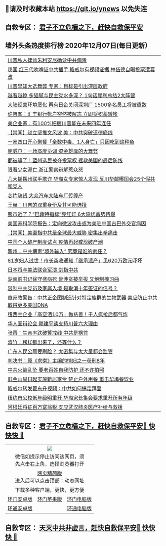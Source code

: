 ## 📩请及时收藏本站 https://git.io/ynews 以免失连</a>
## 自救专区： [君子不立危樯之下，赶快自救保平安 ](https://github.com/pwgy/td/blob/master/README.md)

## 墙外头条热度排行榜 2020年12月07日(每日更新）

 <table>
<tr><td colspan="2" align="left"><a href="https://jbsduodh.xlohf.cyou/?name=c1253022&key=pzykfwejorbvjhqc&from=gy2">川普私人律师朱利安尼确诊中共病毒</a></td></tr>
<tr><td colspan="2" align="left"><a href="https://jbsduodh.xlohf.cyou/?name=c1252962&key=pzykfwejorbvjhqc&from=gy2">窃国 红三代吹哨证中共插手 鲍威尔有视频证据 林伍德自曝投票遭篡改</a></td></tr>
<tr><td colspan="2" align="left"><a href="https://jbsduodh.xlohf.cyou/?name=c1253008&key=pzykfwejorbvjhqc&from=gy2">川普早知大选舞弊 专家：目标是引出深层政府</a></td></tr>
<tr><td colspan="2" align="left"><a href="https://jbsduodh.xlohf.cyou/?name=c1253015&key=pzykfwejorbvjhqc&from=gy2">越看越惊 多猫腻与民主党水多深？ 1句话犀利总结2大阵营</a></td></tr>
<tr><td colspan="2" align="left"><a href="https://jbsduodh.xlohf.cyou/?name=c1253021&key=pzykfwejorbvjhqc&from=gy2">大陆经营环境恶化 再有日企关闭深圳厂 1500多名员工将被遣散</a></td></tr>
<tr><td colspan="2" align="left"><a href="https://jbsduodh.xlohf.cyou/?name=c1253012&key=pzykfwejorbvjhqc&from=gy2">许智峯：汇丰银行帐户突然被解冻 立即将积蓄转帐</a></td></tr>
<tr><td colspan="2" align="left"><a href="https://jbsduodh.xlohf.cyou/?name=c1253027&key=pzykfwejorbvjhqc&from=gy2">美企业家：有100%把握川普能在未来四年连任</a></td></tr>
<tr><td colspan="2" align="left"><a href="https://jbsduodh.xlohf.cyou/?name=c1253018&key=pzykfwejorbvjhqc&from=gy2">【禁闻】赵立坚推文风波 美：中共突破道德底线</a></td></tr>
<tr><td colspan="2" align="left"><a href="https://jbsduodh.xlohf.cyou/?name=c1252968&key=pzykfwejorbvjhqc&from=gy2">一家四口开心聚餐「全数中毒、1人身亡」只因吃到这种鱼</a></td></tr>
<tr><td colspan="2" align="left"><a href="https://jbsduodh.xlohf.cyou/?name=c1253007&key=pzykfwejorbvjhqc&from=gy2">鲍威尔：一场高度协调 资金雄厚的大舞弊</a></td></tr>
<tr><td colspan="2" align="left"><a href="https://jbsduodh.xlohf.cyou/?name=c1252993&key=pzykfwejorbvjhqc&from=gy2">都被骗了！蓝州选民被夺投票权 拯救美国的最后防线</a></td></tr>
<tr><td colspan="2" align="left"><a href="https://jbsduodh.xlohf.cyou/?name=c1253024&key=pzykfwejorbvjhqc&from=gy2">眼看少女溺亡 浙江警察辩解惹众怒</a></td></tr>
<tr><td colspan="2" align="left"><a href="https://jbsduodh.xlohf.cyou/?name=c1252969&key=pzykfwejorbvjhqc&from=gy2">几大摇摆州联手欺诈 华裔女专家惊人发现 反川华邮曝国会25个假共和党人</a></td></tr>
<tr><td colspan="2" align="left"><a href="https://jbsduodh.xlohf.cyou/?name=c1253002&key=pzykfwejorbvjhqc&from=gy2">芯片缺货 大众汽车大陆车厂传停产</a></td></tr>
<tr><td colspan="2" align="left"><a href="https://jbsduodh.xlohf.cyou/?name=c1253011&key=pzykfwejorbvjhqc&from=gy2">王赫：川普的双重身份及其可能选择</a></td></tr>
<tr><td colspan="2" align="left"><a href="https://jbsduodh.xlohf.cyou/?name=c1253020&key=pzykfwejorbvjhqc&from=gy2">熊市近了？“巴菲特指标”亮红灯 6大隐忧蓄势待爆</a></td></tr>
<tr><td colspan="2" align="left"><a href="https://jbsduodh.xlohf.cyou/?name=c1252972&key=pzykfwejorbvjhqc&from=gy2">美国家科学院报告：定向微波攻击或为美驻中国古巴外交官病因</a></td></tr>
<tr><td colspan="2" align="left"><a href="https://jbsduodh.xlohf.cyou/?name=c1253017&key=pzykfwejorbvjhqc&from=gy2">【禁闻】美直指中共是全球最大威胁 密集出拳痛击</a></td></tr>
<tr><td colspan="2" align="left"><a href="https://jbsduodh.xlohf.cyou/?name=c1253004&key=pzykfwejorbvjhqc&from=gy2">中国个人破产制度试点 疫情再起或现破产潮</a></td></tr>
<tr><td colspan="2" align="left"><a href="https://jbsduodh.xlohf.cyou/?name=c1253010&key=pzykfwejorbvjhqc&from=gy2">新州：中共病毒“境外输入” 究竟是谁的责任？</a></td></tr>
<tr><td colspan="2" align="left"><a href="https://jbsduodh.xlohf.cyou/?name=c1252971&key=pzykfwejorbvjhqc&from=gy2">81岁妇人过世！市长突收通知「继承遗产」见620万欧元吓坏</a></td></tr>
<tr><td colspan="2" align="left"><a href="https://jbsduodh.xlohf.cyou/?name=c1253026&key=pzykfwejorbvjhqc&from=gy2">日本将与美法联合军演 剑指中共</a></td></tr>
<tr><td colspan="2" align="left"><a href="https://jbsduodh.xlohf.cyou/?name=c1253003&key=pzykfwejorbvjhqc&from=gy2">湖南前书记徐守盛病死 曾涉贪被举报 又炮制捧习曲</a></td></tr>
<tr><td colspan="2" align="left"><a href="https://jbsduodh.xlohf.cyou/?name=c1253013&key=pzykfwejorbvjhqc&from=gy2">限制中共党员及家属入境 是取消十年签证的信号？</a></td></tr>
<tr><td colspan="2" align="left"><a href="https://jbsduodh.xlohf.cyou/?name=c1253006&key=pzykfwejorbvjhqc&from=gy2">章家敦警告：中共正企图制造针对特定族群的生物武器 美应防止中共取得更多美国DNA</a></td></tr>
<tr><td colspan="2" align="left"><a href="https://jbsduodh.xlohf.cyou/?name=c1252970&key=pzykfwejorbvjhqc&from=gy2">纽西兰企业「高空洒10万」做慈善！千人疯抢后都气炸</a></td></tr>
<tr><td colspan="2" align="left"><a href="https://jbsduodh.xlohf.cyou/?name=c1253023&key=pzykfwejorbvjhqc&from=gy2">华人圈辩论会 赖建平谈支持川普六大理由</a></td></tr>
<tr><td colspan="2" align="left"><a href="https://jbsduodh.xlohf.cyou/?name=c1252986&key=pzykfwejorbvjhqc&from=gy2">张菁：生育率跌破警戒线 中共是祸首</a></td></tr>
<tr><td colspan="2" align="left"><a href="https://jbsduodh.xlohf.cyou/?name=c1252967&key=pzykfwejorbvjhqc&from=gy2">清竹：榜样都出来了，还等什么？</a></td></tr>
<tr><td colspan="2" align="left"><a href="https://jbsduodh.xlohf.cyou/?name=c1252992&key=pzykfwejorbvjhqc&from=gy2">广东人民公厕要刷脸？ 太密集与太大量都会监管</a></td></tr>
<tr><td colspan="2" align="left"><a href="https://jbsduodh.xlohf.cyou/?name=c1253025&key=pzykfwejorbvjhqc&from=gy2">判决书：原《求索》主编的情妇之一获刑8年</a></td></tr>
<tr><td colspan="2" align="left"><a href="https://jbsduodh.xlohf.cyou/?name=c1252997&key=pzykfwejorbvjhqc&from=gy2">中共火箭乱坠 要老百姓自我防护 还不许拍照</a></td></tr>
<tr><td colspan="2" align="left"><a href="https://jbsduodh.xlohf.cyou/?name=c1253019&key=pzykfwejorbvjhqc&from=gy2">旧金山周日起实施新居家令 禁止户外用餐 重击华埠餐饮业</a></td></tr>
<tr><td colspan="2" align="left"><a href="https://jbsduodh.xlohf.cyou/?name=c1252985&key=pzykfwejorbvjhqc&from=gy2">鲍威尔转发翟东升视频：中共如何搞定拜登</a></td></tr>
<tr><td colspan="2" align="left"><a href="https://jbsduodh.xlohf.cyou/?name=c1253014&key=pzykfwejorbvjhqc&from=gy2">纽约市公校低年级明重开 华裔家长集会要求重开所有年级</a></td></tr>
<tr><td colspan="2" align="left"><a href="https://jbsduodh.xlohf.cyou/?name=c1253028&key=pzykfwejorbvjhqc&from=gy2">阿根廷将征百万富翁税 支应武汉肺炎医疗补给与救援</a></td></tr>

</table>

 ## 自救专区： [君子不立危樯之下，赶快自救保平安🍎 快快快 📩](https://github.com/pwgy/td/blob/master/README.md)
 
<table>
  <tr>
    <td colspan="3" align="center"><img src="https://cdn.jsdelivr.net/gh/opipe/up/oGate65.jpg"/></td>
  </tr>
  <tr>
    <td colspan="3" align="center">微信如提示停止访问该网页，须<br/>先点击右上角，选择浏览器打开</td>
  <tr>
  <tr>
    <td colspan="3" align="center"><a href="https://gitcdn.xyz/cdn/otiny/up/master/show005.htm">网页精简版</a><br/>进入后可以点击顶部：动态网址</td>
  </tr>
  <tr>
    <td colspan="3" align="center">下载多种客户端，更快，更方便</td>
  <tr>
  <tr>
    <td align="center"><a href="https://cdn.jsdelivr.net/gh/opipe/up/oGatea.apk">环门安卓版</a></td>
    <td align="center"><a href="https://x.co/odisk">环门苹果版</a></td>
    <td align="center"><a href="https://cdn.jsdelivr.net/gh/opipe/up/oGate.zip">环门电脑版</a></td>
  </tr>
  <tr>
    <td align="center"><a href="https://cdn.jsdelivr.net/gh/opipe/up/oPipe.apk">环通安卓版</a></td>
    <td align="center"></td>
    <td align="center"><a href="https://raw.githubusercontent.com/opipe/up/master/oPipe.zip">环通电脑版</a></td>
  </tr>
  
</table>


 ## 自救专区： [天灭中共非虚言，赶快自救保平安🍎 快快快 📩](https://github.com/pwgy/td/blob/master/README.md)
